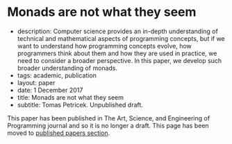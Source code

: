 # Monads are not what they seem

 - description: Computer science provides an in-depth understanding of technical and mathematical 
    aspects of programming concepts, but if we want to understand how programming concepts evolve, 
    how programmers think about them and how they are used in practice, we need to consider a 
    broader perspective. In this paper, we develop such broader understanding of monads.
 - tags: academic, publication
 - layout: paper
 - date: 1 December 2017
 - title: Monads are not what they seem
 - subtitle: Tomas Petricek. Unpublished draft.
 
This paper has been published in The Art, Science, and Engineering of Programming journal
and so it is no longer a draft. This page has been moved to [published papers section](../../papers/monads/).